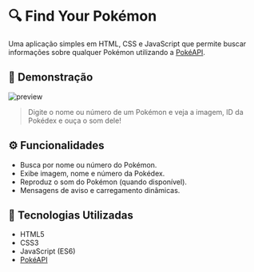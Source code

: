 # 🔍 Find Your Pokémon

Uma aplicação simples em HTML, CSS e JavaScript que permite buscar informações sobre qualquer Pokémon utilizando a [PokéAPI](https://pokeapi.co/).

## 📸 Demonstração

![preview](https://darwingaz.github.io/pokedex/)

> Digite o nome ou número de um Pokémon e veja a imagem, ID da Pokédex e ouça o som dele!

## ⚙ Funcionalidades

- Busca por nome ou número do Pokémon.
- Exibe imagem, nome e número da Pokédex.
- Reproduz o som do Pokémon (quando disponível).
- Mensagens de aviso e carregamento dinâmicas.

## 🧪 Tecnologias Utilizadas

- HTML5
- CSS3
- JavaScript (ES6)
- [PokéAPI](https://pokeapi.co/)


